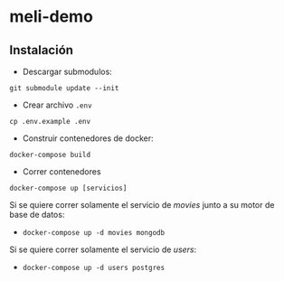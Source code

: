 # meli-demo

## Instalación

- Descargar submodulos:

`git submodule update --init`

- Crear archivo `.env`

`cp .env.example .env`

- Construir contenedores de docker:

`docker-compose build`

- Correr contenedores

`docker-compose up [servicios]`

Si se quiere correr solamente el servicio de _movies_ junto a su motor de base de datos:

- `docker-compose up -d movies mongodb`

Si se quiere correr solamente el servicio de _users_:

- `docker-compose up -d users postgres`
